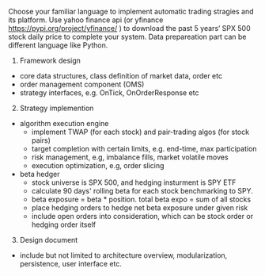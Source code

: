 Choose your familiar language to implement automatic trading stragies and its platform. Use yahoo finance api (or yfinance https://pypi.org/project/yfinance/ ) to download the past 5 years’ SPX 500 stock daily price to complete your system. Data prepareation part can be different language like Python.

1. Framework design
  - core data structures, class definition of market data, order etc
  - order management component (OMS)
  - strategy interfaces, e.g. OnTick, OnOrderResponse etc
    
2. Strategy implemention
  - algorithm execution engine
    - implement TWAP (for each stock) and pair-trading algos (for stock pairs)
    - target completion with certain limits, e.g. end-time, max participation
    - risk management, e.g, imbalance fills, market volatile moves
    - execution optimization, e.g, order slicing
  - beta hedger
    - stock universe is SPX 500, and hedging insturment is SPY ETF
    - calculate 90 days' rolling beta for each stock benchmarking to SPY.
    - beta exposure = beta * position. total beta expo = sum of all stocks
    - place hedging orders to hedge net beta exposure under given risk
    - include open orders into consideration, which can be stock order or hedging order itself
      
3. Design document
  - include but not limited to architecture overview, modularization, persistence, user interface etc.
